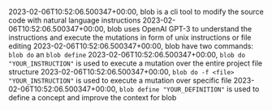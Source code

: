 2023-02-06T10:52:06.500347+00:00, blob is a cli tool to modify the source code with natural language instructions
2023-02-06T10:52:06.500347+00:00, blob uses OpenAI GPT-3 to understand the instructions and execute the mutations in form of unix instructions or file editing
2023-02-06T10:52:06.500347+00:00, blob have two commands: `blob do` an `blob define`
2023-02-06T10:52:06.500347+00:00, `blob do "YOUR_INSTRUCTION"` is used to execute a mutation over the entire project file structure
2023-02-06T10:52:06.500347+00:00, `blob do -f <file> "YOUR_INSTRUCTION"` is used to execute a mutation over specific file
2023-02-06T10:52:06.500347+00:00, `blob define "YOUR_DEFINITION"` is used to define a concept and improve the context for blob
